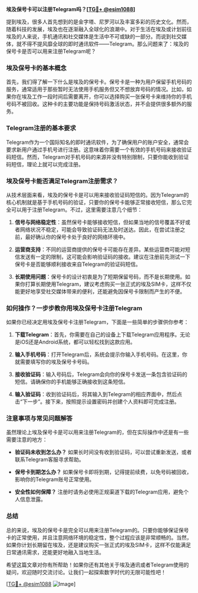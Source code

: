 **埃及保号卡可以注册Telegram吗？[[TG💪+ @esim1088](https://t.me/s/esim1088)]**

提到埃及，很多人首先想到的是金字塔、尼罗河以及丰富多彩的历史文化。然而，随着科技的发展，埃及也在逐渐融入全球化的浪潮中。对于生活在埃及或计划前往埃及的人来说，手机通讯和社交媒体是生活中不可或缺的一部分。而说到社交媒体，就不得不提风靡全球的即时通讯软件——Telegram。那么问题来了：埃及的保号卡是否可以用来注册Telegram呢？

### 埃及保号卡的基本概念

首先，我们得了解一下什么是埃及的保号卡。保号卡是一种为用户保留手机号码的服务，通常适用于那些暂时无法使用手机服务但又不想放弃号码的情况。比如，如果你在埃及工作一段时间后需要离开，你可以选择购买一张保号卡来维持你的手机号码不被回收。这种卡的主要功能是保持号码激活状态，并不会提供很多额外的服务。

### Telegram注册的基本要求

Telegram作为一个国际知名的即时通讯软件，为了确保用户的账户安全，通常会要求新用户通过手机号进行注册。这意味着你需要一个有效的手机号码来接收验证码短信。然而，Telegram对手机号码的来源并没有特别限制，只要你能收到验证码短信，理论上就可以完成注册。

### 埃及保号卡能否满足Telegram注册需求？

从技术层面来看，埃及的保号卡是可以用来接收验证码短信的。因为Telegram的核心机制就是基于手机号码的验证，只要你的保号卡能够正常接收短信，那么它完全可以用于注册Telegram。不过，这里需要注意几个细节：

1. **信号与网络稳定性**：虽然保号卡能够接收短信，但如果当地的信号覆盖不好或者网络状况不稳定，可能会导致验证码无法及时送达。因此，在尝试注册之前，最好确认你的保号卡处于良好的网络环境中。

2. **运营商支持**：不同的运营商提供的保号卡可能存在差异。某些运营商可能对短信发送有一定的限制，这可能会影响验证码的接收。建议在注册前先测试一下保号卡是否能够顺利接收来自Telegram的验证码短信。

3. **长期使用问题**：保号卡的设计初衷是为了短期保留号码，而不是长期使用。如果你打算长期使用Telegram，建议考虑购买一张正式的埃及SIM卡，这样不仅能更好地享受社交媒体带来的便利，还能避免因保号卡限制而产生的不便。

### 如何操作？一步步教你用埃及保号卡注册Telegram

如果你已经决定用埃及保号卡注册Telegram，下面是一些简单的步骤供你参考：

1. **下载Telegram**：首先，你需要在自己的设备上下载Telegram应用程序。无论是iOS还是Android系统，都可以轻松找到这款应用。

2. **输入手机号码**：打开Telegram后，系统会提示你输入手机号码。在这里，你就需要填写你的埃及保号卡号码。

3. **接收验证码**：输入号码后，Telegram会向你的保号卡发送一条包含验证码的短信。请确保你的手机能够正确接收到这条短信。

4. **输入验证码**：收到验证码后，将其输入到Telegram的相应界面中，然后点击“下一步”。接下来，按照提示设置密码并创建个人资料即可完成注册。

### 注意事项与常见问题解答

虽然理论上埃及保号卡是可以用来注册Telegram的，但在实际操作中还是有一些需要注意的地方：

- **验证码未收到怎么办？** 如果长时间没有收到验证码，可以尝试重新发送，或者联系Telegram客服寻求帮助。
  
- **保号卡到期怎么办？** 如果保号卡即将到期，记得提前续费，以免号码被回收，影响你的Telegram账号正常使用。

- **安全性如何保障？** 注册时请务必使用正规渠道下载的Telegram应用，避免个人信息泄露。

### 总结

总的来说，埃及的保号卡是完全可以用来注册Telegram的。只要你能够保证保号卡的正常使用，并且注意网络环境的稳定性，整个过程应该是非常顺畅的。当然，如果你计划长期留在埃及，还是建议购买一张正式的埃及SIM卡，这样不仅能满足日常通讯需求，还能更好地融入当地生活。

希望这篇文章对你有所帮助！如果你还有其他关于埃及通讯或者Telegram使用的疑问，欢迎随时交流讨论。让我们一起探索数字时代的无限可能性吧！

[[TG💪+ @esim1088](https://t.me/s/esim1088) ![Image](https://i.postimg.cc/4NQfJmqS/Snipaste-2025-05-13-00-14-12.png)]